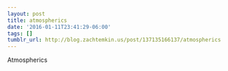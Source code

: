```yaml
---
layout: post
title: atmospherics
date: '2016-01-11T23:41:29-06:00'
tags: []
tumblr_url: http://blog.zachtemkin.us/post/137135166137/atmospherics
---
```

Atmospherics
